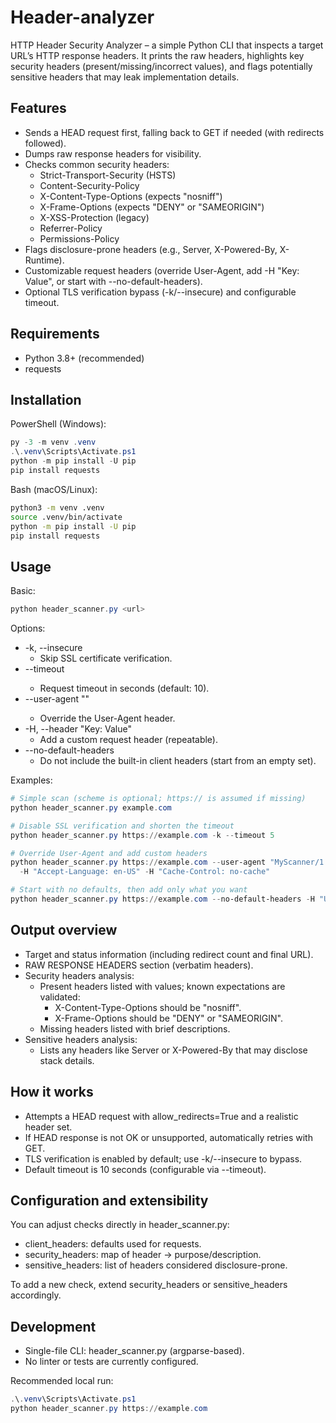 # Header-analyzer

HTTP Header Security Analyzer – a simple Python CLI that inspects a target URL’s HTTP response headers. It prints the raw headers, highlights key security headers (present/missing/incorrect values), and flags potentially sensitive headers that may leak implementation details.

## Features

- Sends a HEAD request first, falling back to GET if needed (with redirects followed).
- Dumps raw response headers for visibility.
- Checks common security headers:
  - Strict-Transport-Security (HSTS)
  - Content-Security-Policy
  - X-Content-Type-Options (expects "nosniff")
  - X-Frame-Options (expects "DENY" or "SAMEORIGIN")
  - X-XSS-Protection (legacy)
  - Referrer-Policy
  - Permissions-Policy
- Flags disclosure-prone headers (e.g., Server, X-Powered-By, X-Runtime).
- Customizable request headers (override User-Agent, add -H "Key: Value", or start with --no-default-headers).
- Optional TLS verification bypass (-k/--insecure) and configurable timeout.

## Requirements

- Python 3.8+ (recommended)
- requests

## Installation

PowerShell (Windows):

```powershell
py -3 -m venv .venv
.\.venv\Scripts\Activate.ps1
python -m pip install -U pip
pip install requests
```

Bash (macOS/Linux):

```bash
python3 -m venv .venv
source .venv/bin/activate
python -m pip install -U pip
pip install requests
```

## Usage

Basic:

```powershell
python header_scanner.py <url>
```

Options:

- -k, --insecure
  - Skip SSL certificate verification.
- --timeout <int>
  - Request timeout in seconds (default: 10).
- --user-agent "<string>"
  - Override the User-Agent header.
- -H, --header "Key: Value"
  - Add a custom request header (repeatable).
- --no-default-headers
  - Do not include the built-in client headers (start from an empty set).

Examples:

```powershell
# Simple scan (scheme is optional; https:// is assumed if missing)
python header_scanner.py example.com

# Disable SSL verification and shorten the timeout
python header_scanner.py https://example.com -k --timeout 5

# Override User-Agent and add custom headers
python header_scanner.py https://example.com --user-agent "MyScanner/1.0" `
  -H "Accept-Language: en-US" -H "Cache-Control: no-cache"

# Start with no defaults, then add only what you want
python header_scanner.py https://example.com --no-default-headers -H "User-Agent: curl/8.0"
```

## Output overview

- Target and status information (including redirect count and final URL).
- RAW RESPONSE HEADERS section (verbatim headers).
- Security headers analysis:
  - Present headers listed with values; known expectations are validated:
    - X-Content-Type-Options should be "nosniff".
    - X-Frame-Options should be "DENY" or "SAMEORIGIN".
  - Missing headers listed with brief descriptions.
- Sensitive headers analysis:
  - Lists any headers like Server or X-Powered-By that may disclose stack details.

## How it works

- Attempts a HEAD request with allow_redirects=True and a realistic header set.
- If HEAD response is not OK or unsupported, automatically retries with GET.
- TLS verification is enabled by default; use -k/--insecure to bypass.
- Default timeout is 10 seconds (configurable via --timeout).

## Configuration and extensibility

You can adjust checks directly in header_scanner.py:

- client_headers: defaults used for requests.
- security_headers: map of header -> purpose/description.
- sensitive_headers: list of headers considered disclosure-prone.

To add a new check, extend security_headers or sensitive_headers accordingly.

## Development

- Single-file CLI: header_scanner.py (argparse-based).
- No linter or tests are currently configured.

Recommended local run:

```powershell
.\.venv\Scripts\Activate.ps1
python header_scanner.py https://example.com
```
